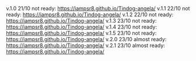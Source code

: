 v.1.0 21/10 not ready: https://iampsr8.github.io/Tindog-angela/
v.1.1 22/10 not ready: https://iampsr8.github.io/Tindog-angela/
v.1.2 22/10 not ready: https://iampsr8.github.io/Tindog-angela/
v.1.3 23/10 not ready: https://iampsr8.github.io/Tindog-angela/
v.1.4 23/10 not ready: https://iampsr8.github.io/Tindog-angela/
v.1.5 23/10 not ready: https://iampsr8.github.io/Tindog-angela/
v.2.0 23/10 almost ready: https://iampsr8.github.io/Tindog-angela/
v.2.1 23/10 almost ready: https://iampsr8.github.io/Tindog-angela/
